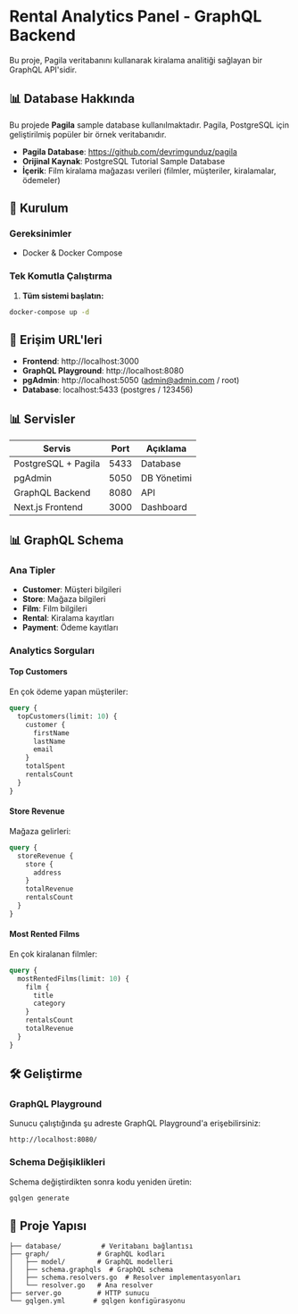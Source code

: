 # Rental Analytics Panel - GraphQL Backend

Bu proje, Pagila veritabanını kullanarak kiralama analitiği sağlayan bir GraphQL API'sidir.

## 📊 Database Hakkında

Bu projede **Pagila** sample database kullanılmaktadır. Pagila, PostgreSQL için geliştirilmiş popüler bir örnek veritabanıdır.

- **Pagila Database**: https://github.com/devrimgunduz/pagila
- **Orijinal Kaynak**: PostgreSQL Tutorial Sample Database
- **İçerik**: Film kiralama mağazası verileri (filmler, müşteriler, kiralamalar, ödemeler)

## 🚀 Kurulum

### Gereksinimler
- Docker & Docker Compose

### Tek Komutla Çalıştırma

1. **Tüm sistemi başlatın:**
```bash
docker-compose up -d
```

## 🔗 Erişim URL'leri

- **Frontend**: http://localhost:3000
- **GraphQL Playground**: http://localhost:8080
- **pgAdmin**: http://localhost:5050 (admin@admin.com / root)
- **Database**: localhost:5433 (postgres / 123456)

## 📊 Servisler

| Servis | Port | Açıklama |
|--------|------|----------|
| PostgreSQL + Pagila | 5433 | Database |
| pgAdmin | 5050 | DB Yönetimi |
| GraphQL Backend | 8080 | API |
| Next.js Frontend | 3000 | Dashboard |

## 📊 GraphQL Schema

### Ana Tipler
- **Customer**: Müşteri bilgileri
- **Store**: Mağaza bilgileri  
- **Film**: Film bilgileri
- **Rental**: Kiralama kayıtları
- **Payment**: Ödeme kayıtları

### Analytics Sorguları

#### Top Customers
En çok ödeme yapan müşteriler:
```graphql
query {
  topCustomers(limit: 10) {
    customer {
      firstName
      lastName
      email
    }
    totalSpent
    rentalsCount
  }
}
```

#### Store Revenue
Mağaza gelirleri:
```graphql
query {
  storeRevenue {
    store {
      address
    }
    totalRevenue
    rentalsCount
  }
}
```

#### Most Rented Films
En çok kiralanan filmler:
```graphql
query {
  mostRentedFilms(limit: 10) {
    film {
      title
      category
    }
    rentalsCount
    totalRevenue
  }
}
```

## 🛠️ Geliştirme

### GraphQL Playground
Sunucu çalıştığında şu adreste GraphQL Playground'a erişebilirsiniz:
```
http://localhost:8080/
```

### Schema Değişiklikleri
Schema değiştirdikten sonra kodu yeniden üretin:
```bash
gqlgen generate
```

## 📁 Proje Yapısı
```
├── database/          # Veritabanı bağlantısı
├── graph/            # GraphQL kodları
│   ├── model/        # GraphQL modelleri
│   ├── schema.graphqls  # GraphQL schema
│   ├── schema.resolvers.go  # Resolver implementasyonları
│   └── resolver.go   # Ana resolver
├── server.go         # HTTP sunucu
└── gqlgen.yml       # gqlgen konfigürasyonu
```

